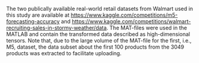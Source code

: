 The two publically available real-world retail datasets from Walmart used in this study are available at https://www.kaggle.com/competitions/m5-forecasting-accuracy and https://www.kaggle.com/competitions/walmart-recruiting-sales-in-stormy-weather/data. The MAT-files were used in the MATLAB and contain the transformed data described as high-dimensional tensors. Note that, due to the large volume of the MAT-file for the first, i.e., M5, dataset, the data subset about the first 100 products from the 3049 products was extracted to facilitate uploading.
